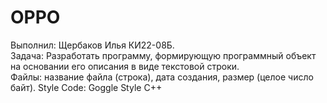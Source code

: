 # OPPO
Выполнил: Щербаков Илья КИ22-08Б.  
Задача: Разработать программу, формирующую программный объект на основании его описания в виде текстовой строки.  
Файлы: название файла (строка), дата создания, размер (целое число байт).
Style Code: Goggle Style C++
